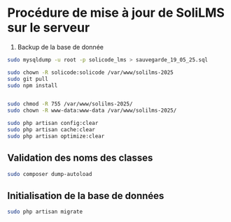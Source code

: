 # Procédure de mise à jour de SoliLMS sur le serveur


1. Backup de la base de donnée 


````bash
sudo mysqldump -u root -p solicode_lms > sauvegarde_19_05_25.sql
````


````bash
sudo chown -R solicode:solicode /var/www/solilms-2025
sudo git pull
sudo npm install


sudo chmod -R 755 /var/www/solilms-2025/
sudo chown -R www-data:www-data /var/www/solilms-2025/

sudo php artisan config:clear
sudo php artisan cache:clear
sudo php artisan optimize:clear
````

## Validation des noms des classes

````bash
sudo composer dump-autoload
````




## Initialisation de la base de données

````bash
sudo php artisan migrate
````


